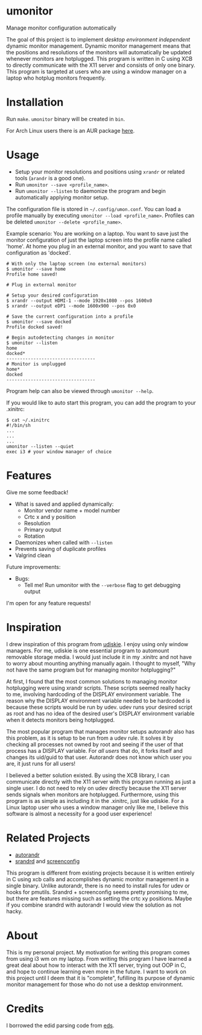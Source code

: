 # umonitor
Manage monitor configuration automatically

The goal of this project is to implement *desktop environment independent* dynamic monitor
management. Dynamic monitor management means that the positions and resolutions
of the monitors will automatically be updated whenever monitors are
hotplugged. This program is written in C using XCB to directly communicate with the X11 server and consists of only one binary. This program is targeted at users who are using a window manager on a laptop who hotplug monitors frequently.

# Installation
Run `make`. `umonitor` binary will be created in `bin`.

For Arch Linux users there is an AUR package [here](https://aur.archlinux.org/packages/umonitor-git/).

# Usage

<!--
1. I have renamed the configuration file from `umon2.conf` to `umon.conf` because that extra '2' is unnecessary.
1. The program daemonizes itself when called with `--listen`, so do not run the program in the background while called with the `--listen` flag anymore.
-->


* Setup your monitor resolutions and positions using `xrandr` or related tools (`arandr` is a good one).
* Run `umonitor --save <profile_name>`.
* Run `umonitor --listen` to daemonize the program and begin automatically applying monitor setup.

The configuration file is stored in `~/.config/umon.conf`. You can load a
profile manually by executing `umonitor --load <profile_name>`. Profiles can be deleted `umonitor --delete <profile_name>`.

Example scenario: You are working on a laptop. You want to save just the monitor
configuration of just the laptop screen into the profile name called 'home'. At
home you plug in an external monitor, and you want to save that configuration as
'docked'.

```
# With only the laptop screen (no external monitors)
$ umonitor --save home
Profile home saved!

# Plug in external monitor

# Setup your desired configuration
$ xrandr --output HDMI-1 --mode 1920x1080 --pos 1600x0
$ xrandr --output eDP1 --mode 1600x900 --pos 0x0

# Save the current configuration into a profile
$ umonitor --save docked
Profile docked saved!

# Begin autodetecting changes in monitor
$ umonitor --listen
home
docked*
---------------------------------
# Monitor is unplugged
home*
docked
---------------------------------
```

Program help can also be viewed through `umonitor --help`.

If you would like to auto start this program, you can add the program to your .xinitrc:
```
$ cat ~/.xinitrc
#!/bin/sh
...
...
...
umonitor --listen --quiet
exec i3 # your window manager of choice
```

# Features
Give me some feedback!

* What is saved and applied dynamically:
  * Monitor vendor name + model number
  * Crtc x and y position
  * Resolution
  * Primary output
  * Rotation
* Daemonizes when called with `--listen`
* Prevents saving of duplicate profiles
* Valgrind clean

Future improvements:

<!-- TODO only load when configuration matches profile  -->
<!-- TODO view profile contents -->
<!--* Implement debug as compile option -->
<!-- * Encoding of resolution -->
<!-- * More commandline options
  * Alternate configuration file location? -->
<!-- * Handling the case when multiple outputs are connected to same crtc? -->
* Bugs:
  * Tell me! Run umonitor with the `--verbose` flag to get debugging output
  <!-- * After umonitor -a the output displays an extra unknown character -->
<!--* Updating Doxygen documentation? -->

I'm open for any feature requests!

# Inspiration
I drew inspiration of this program from [udiskie](https://github.com/coldfix/udiskie). I enjoy using only window managers. For me, udiskie is one essential program to automount removable storage media. I would just include it in my .xinitrc and not have to worry about mounting anything manually again. I thought to myself, "Why not have the same program but for managing monitor hotplugging?"

At first, I found that the most common solutions to managing monitor hotplugging were using xrandr scripts. These scripts seemed really hacky to me, involving hardcoding of the DISPLAY environment variable. The reason why the DISPLAY environment variable needed to be hardcoded is because these scripts would be run by udev. udev runs your desired script as root and has no idea of the desired user's DISPLAY environment variable when it detects monitors being hotplugged.

The most popular program that manages monitor setups autorandr also has this problem, as it is setup to be run from a udev rule. It solves it by checking all processes not owned by root and seeing if the user of that process has a DISPLAY variable. For *all users* that do, it forks itself and changes its uid/guid to that user. Autorandr does not know which user you are, it just runs for all users!

I believed a better solution existed. By using the XCB library, I can communicate directly with the X11 server with this program running as just a single user. I do not need to rely on udev directly because the X11 server sends signals when monitors are hotplugged. Furthermore, using this program is as simple as including it in the .xinitrc, just like udiskie. For a Linux laptop user who uses a window manager only like me, I believe this software is almost a necessity for a good user experience!

# Related Projects

* [autorandr](https://github.com/phillipberndt/autorandr)
* [srandrd](https://github.com/jceb/srandrd) and [screenconfig](https://github.com/jceb/screenconfig)

This program is different from existing projects because it is written entirely
in C using xcb calls and accomplishes dynamic monitor management in a single
binary. Unlike autorandr, there is no need to install rules for udev or hooks
for pmutils. Srandrd + screenconfig seems pretty promising to me, but there are
features missing such as setting the crtc xy positions. Maybe if you combine srandrd with autorandr I would view the solution as not hacky.

# About
This is my personal project. My motivation for writing this program comes from
using i3 wm on my laptop. From writing this program I have learned a great
deal about how to interact with the X11 server, trying out OOP in C, and hope to continue learning even more in the future. I want
to work on this project until I deem that it is "complete", fufilling its
purpose of dynamic monitor management for those who do not use a desktop
environment.

# Credits
I borrowed the edid parsing code from [eds](https://github.com/compnerd/eds).
